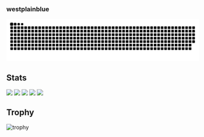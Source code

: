 ### westplainblue

<!--
**westplainblue/westplainblue** is a ✨ _special_ ✨ repository because its `README.md` (this file) appears on your GitHub profile.

Here are some ideas to get you started:

- 🔭 I’m currently working on ...
- 🌱 I’m currently learning ...
- 👯 I’m looking to collaborate on ...
- 🤔 I’m looking for help with ...
- 💬 Ask me about ...
- 📫 How to reach me: ...
- 😄 Pronouns: ...
- ⚡ Fun fact: ...
-->

![](https://raw.githubusercontent.com/westplainblue/westplainblue/output/github-contribution-grid-snake.svg)


## Stats
![](http://github-profile-summary-cards.vercel.app/api/cards/profile-details?username=westplainblue&theme=gruvbox)
![](http://github-profile-summary-cards.vercel.app/api/cards/repos-per-language?username=westplainblue&theme=gruvbox)
![](http://github-profile-summary-cards.vercel.app/api/cards/most-commit-language?username=westplainblue&theme=gruvbox)
![](http://github-profile-summary-cards.vercel.app/api/cards/stats?username=westplainblue&theme=gruvbox)
![](http://github-profile-summary-cards.vercel.app/api/cards/productive-time?username=westplainblue&theme=gruvbox&utcOffset=9)

## Trophy
![trophy](https://github-profile-trophy.vercel.app/?username=westplainblue&theme=gruvbox)

